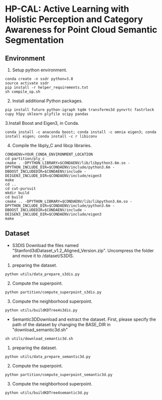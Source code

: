 # HP-CAL: Active Learning with Holistic Perception and Category Awareness for Point Cloud Semantic Segmentation

 ## Environment
 1. Setup python environment.
```
conda create -n ssdr python=3.8
source activate ssdr
pip install -r helper_requirements.txt
sh compile_op.sh
```
2. Install additional Python packages.
```
pip install future python-igraph tqdm transforms3d pynvrtc fastrlock cupy h5py sklearn plyfile scipy pandas
```
3.Install Boost and Eigen3, in Conda.
```
conda install -c anaconda boost; conda install -c omnia eigen3; conda install eigen; conda install -c r libiconv
```
4. Compile the libply_C and libcp libraries.
```
CONDAENV=YOUR_CONDA_ENVIRONMENT_LOCATION
cd partition/ply_c
cmake . -DPYTHON_LIBRARY=$CONDAENV/lib/libpython3.6m.so -DPYTHON_INCLUDE_DIR=$CONDAENV/include/python3.6m -DBOOST_INCLUDEDIR=$CONDAENV/include -DEIGEN3_INCLUDE_DIR=$CONDAENV/include/eigen3
make
cd ..
cd cut-pursuit
mkdir build
cd build
cmake .. -DPYTHON_LIBRARY=$CONDAENV/lib/libpython3.6m.so -DPYTHON_INCLUDE_DIR=$CONDAENV/include/python3.6m -DBOOST_INCLUDEDIR=$CONDAENV/include -DEIGEN3_INCLUDE_DIR=$CONDAENV/include/eigen3
make
```

## Dataset
- S3DIS 
Download the files named "Stanford3dDataset_v1.2_Aligned_Version.zip". Uncompress the folder and move it to /dataset/S3DIS.
1. preparing the dataset.
```
python utils/data_prepare_s3dis.py
```
2. Compute the superpoint.
```
python partition/compute_superpoint_s3dis.py
```
3. Compute the neighborhood superpoint.
```
python utils/buildKDTree4s3dis.py
```
- Semantic3DDownload and extract the dataset. First, please specify the path of the dataset by changing the BASE_DIR in "download_semantic3d.sh"
 ```
sh utils/download_semantic3d.sh
```
1. preparing the dataset.
```
python utils/data_prepare_semantic3d.py
```
2. Compute the superpoint.
```
python partition/compute_superpoint_semantic3d.py
```
3. Compute the neighborhood superpoint.
```
python utils/buildKDTree4semantic3d.py
  
